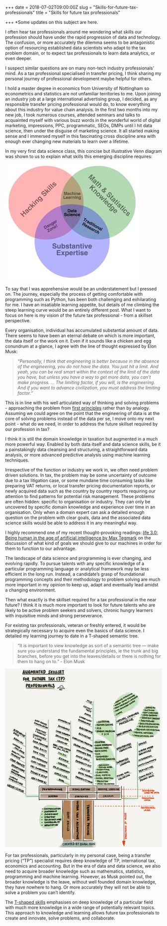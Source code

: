 +++
date = 2018-07-02T09:00:00Z
slug = "Skills-for-future-tax-professionals"
title = "Skills for future tax professionals"

+++
\*Some updates on this subject are here.

I often hear tax professionals around me wondering what skills our profession should have under the rapid progression of data and technology. The confusion, or more accurately the dilemma seems to be antagonistic option of resourcing established data scientists who adapt to the tax problem domain, or to expect tax professionals to learn data analytics, or even deeper.

I suspect similar questions are on many non-tech industry professionals’ mind. As a tax professional specialised in transfer pricing, I think sharing my personal journey of professional development maybe helpful for others.

I hold a master degree in economics from University of Nottingham so econometrics and statistics are not unfamiliar territories to me. Upon joining an industry job at a large international advertising group, I decided, as any responsible transfer pricing professional would do, to know everything about this industry for value chain analysis. In the first two months into my new job, I took numerous courses, attended seminars and talks to acquainted myself with various buzz words in the wonderful world of digital marketing, impressions, PPC, programmatic, SEOs, DMPs until I hit data science, then under the disguise of marketing science. It all started making sense and I immersed myself in this fascinating cross discipline area with enough ever changing new materials to learn over a lifetime.

In my very first data science class, this concise but illustrative Venn diagram was shown to us to explain what skills this emerging discipline requires:

![](/uploads/vennds.jpg)

To say that I was apprehensive would be an understatement but I pressed on. The journey, especially the process of getting comfortable with programming such as Python, has been both challenging and exhilarating for me. I have an insatiable learning appetite, but details of me climbing the steep learning curve would be an entirely different post. What I want to focus on here is my vision of the future tax professional - from a skillset perspective.

Every organisation, individual has accumulated substantial amount of data. There seems to have been an eternal debate on which is more important, the data itself or the work on it. Even if it sounds like a chicken and egg conundrum at a glance, I agree with the line of thought expressed by Elon Musk:

> _“Personally, I think that engineering is better because in the absence of the engineering, you do not have the data. You just hit a limit. And yeah, you can be real smart within the context of the limit of the data you have, but unless you have a way to get more data, you can’t make progress. … The limiting factor, if you will, is the engineering. And if you want to advance civilization, you must address the limiting factor.“_

This is in line with his well articulated way of thinking and solving problems - approaching the problem from [first principles](https://en.wikipedia.org/wiki/First_principle) rather than by analogy. Assuming we could agree on the point that the engineering of data is at the core of solving problems instead of the data per se, I move onto my next point - what do we need, in order to address the future skillset required by our profession in tax?

I think it is still the domain knowledge in taxation but augmented in a much more powerful way. Enabled by both data itself and data science skills, be it a painstakingly data cleansing and structuring, a straightforward data analysis, or more advanced predictive analysis using machine learning techniques.

Irrespective of the function or industry we work in, we often need problem driven solutions. In tax, the problem may be some uncertainty of outcome due to a tax litigation case, or some mundane time consuming tasks like preparing VAT returns, or local transfer pricing documentation reports, or newly acquired data such as the country by country reports requiring our attention to find patterns for potential risk management. These problems are often hidden: specific to organisation or industry. They can only be uncovered by specific domain knowledge and experience over time in an organisation. Only when a domain expert can ask a detailed enough question on the problem with clear goals, data and the associated data science skills would be able to address it in any meaningful way.

I highly recommend one of my recent thought-provoking readings: [life 3.0: Being human in the age of artificial intelligence by Max Tegmark](https://www.amazon.co.uk/Life-3-0-Being-Artificial-Intelligence/dp/024123719X) on the discussion of what kind of goals we should give to our machines in order for them to function to our advantage.

The landscape of data science and programming is ever changing, and evolving rapidly. To pursue talents with any specific knowledge of a particular programming language or analytical framework may be less efficient in the long run. Instead, a candidate’s grasp of foundational programming concepts and their methodology to problem solving are much more important in my opinion to keep up, adapt and eventually lead amidst a changing environment.

Then what exactly is the skillset required for a tax professional in the near future? I think it is much more important to look for future talents who are likely to be active problem seekers and solvers, chronic hungry learners with inquisitive minds and strong perseverance.

For existing tax professionals, veteran or freshly entered, it would be strategically necessary to acquire even the basics of data science. I detailed my learning journey to date in a T-shaped semantic tree.

> “It is important to view knowledge as sort of a semantic tree — make sure you understand the fundamental principles, ie the trunk and big branches, before you get into the leaves/details or there is nothing for them to hang on to.” - Elon Musk

![](/uploads/skill_tree.png)

For tax professionals, particularly in my personal case, being a transfer pricing (“TP”) specialist requires deep knowledge of TP, international tax, economics and accounting. But in the era of data and data science, we also need to acquire broader knowledge such as mathematics, statistics, programming and machine learning. However, as Musk pointed out, the broader knowledge is the leave, without well founded domain knowledge, they have nowhere to hang. Or more accurately they will not be able to solve a problem you can’t identify.

The [T-shaped skills](https://en.wikipedia.org/wiki/T-shaped_skills) emphasises on deep knowledge of a particular field with much more knowledge in a wide range of potentially relevant topics. This approach to knowledge and learning allows future tax professionals to create and innovate, solve problems, and collaborate.